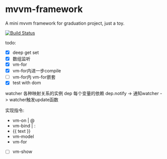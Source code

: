 # mvvm-framework
A mini mvvm framework for graduation project, just a toy.

[![Build Status](https://travis-ci.org/NicholasCao/mvvm.svg?branch=main)](https://travis-ci.org/NicholasCao/mvvm)

todo:
- [x] deep get set
- [x] 数组监听
- [x] vm-for
- [x] vm-for内进一步compile
- [ ] vm-for内 vm-for嵌套
- [x] test with dom

watcher 各种映射关系的实例
dep 每个变量的依赖
dep.notify -> 通知watcher -> watcher触发update函数

实现指令:
- vm-on | @
- vm-bind | :
- {{ text }}
- vm-model
- vm-for
- [ ] vm-show
